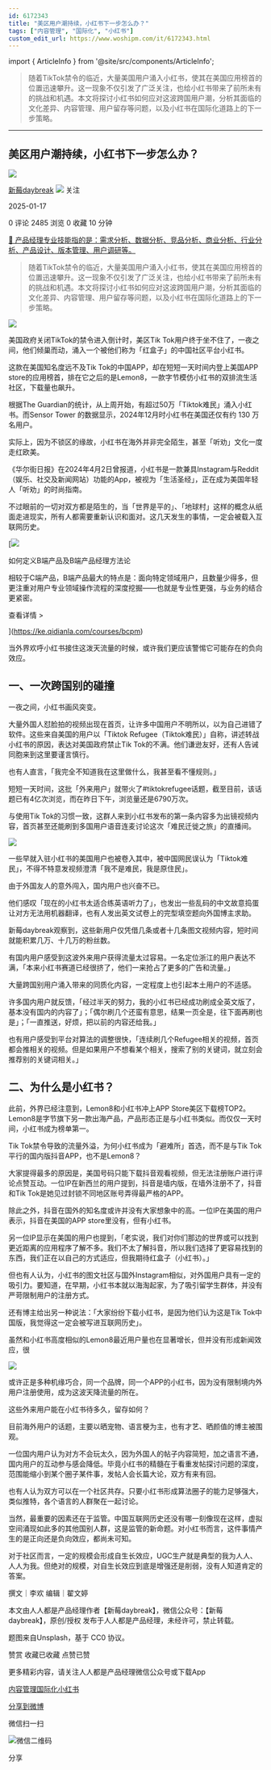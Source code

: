 ```yaml
---
id: 6172343
title: "美区用户潮持续，小红书下一步怎么办？"
tags: ["内容管理", "国际化", "小红书"]
custom_edit_url: https://www.woshipm.com/it/6172343.html
---
```

import { ArticleInfo } from '@site/src/components/ArticleInfo';

<ArticleInfo
    author="新莓daybreak"
    authorLink="https://www.woshipm.com/u/1443544"
    published="2025-01-17"
    views={2485}
    comments={0}
    collects={0}
/>

> 随着TikTok禁令的临近，大量美国用户涌入小红书，使其在美国应用榜首的位置迅速攀升。这一现象不仅引发了广泛关注，也给小红书带来了前所未有的挑战和机遇。本文将探讨小红书如何应对这波跨国用户潮，分析其面临的文化差异、内容管理、用户留存等问题，以及小红书在国际化道路上的下一步策略。

---

## 美区用户潮持续，小红书下一步怎么办？

[![](https://image.woshipm.com/wp-files/2022/07/c8wTq5KFH4rSb4ws4Kcy.jpg!/both/72x72)](https://www.woshipm.com/u/1443544)

[新莓daybreak](https://www.woshipm.com/u/1443544) ![](https://static.woshipm.com/tag/1122_1@2x.png) 关注

2025-01-17

0 评论 2485 浏览 0 收藏 10 分钟

[🔗 产品经理专业技能指的是：需求分析、数据分析、竞品分析、商业分析、行业分析、产品设计、版本管理、用户调研等。](https://ke.qidianla.com/courses/90pm)

> 随着TikTok禁令的临近，大量美国用户涌入小红书，使其在美国应用榜首的位置迅速攀升。这一现象不仅引发了广泛关注，也给小红书带来了前所未有的挑战和机遇。本文将探讨小红书如何应对这波跨国用户潮，分析其面临的文化差异、内容管理、用户留存等问题，以及小红书在国际化道路上的下一步策略。

![](https://image.woshipm.com/2024/12/10/8160a262-b69e-11ef-bcc7-00163e1bca14.png)

美国政府关闭TikTok的禁令进入倒计时，美区Tik Tok用户终于坐不住了，一夜之间，他们倾巢而动，涌入一个被他们称为「红盒子」的中国社区平台小红书。

这款在美国知名度远不及Tik Tok的中国APP，却在短短一天时间内登上美国APP store的应用榜首，排在它之后的是Lemon8，一款字节模仿小红书的双排流生活社区，下载量也飙升。

根据The Guardian的统计，从上周开始，有超过50万「Tiktok难民」涌入小红书。而Sensor Tower 的数据显示，2024年12月时小红书在美国还仅有约 130 万名用户。

实际上，因为不锁区的缘故，小红书在海外并非完全陌生，甚至「听劝」文化一度走红欧美。

《华尔街日报》在2024年4月2日曾报道，小红书是一款兼具Instagram与Reddit（娱乐、社交及新闻网站）功能的App，被视为「生活圣经」，正在成为美国年轻人「听劝」的时尚指南。

不过眼前的一切对双方都是陌生的，当「世界是平的」、「地球村」这样的概念从纸面走进现实，所有人都需要重新认识和面对。这几天发生的事情，一定会被载入互联网历史。

[![](https://image.woshipm.com/2023/08/02/72b77e4e-30e3-11ee-88e7-00163e0b5ff3.png)

如何定义B端产品及B端产品经理方法论

相较于C端产品，B端产品最大的特点是：面向特定领域用户，且数量少得多，但更注重对用户专业领域操作流程的深度挖掘——也就是专业性更强，与业务的结合更紧密。

查看详情 >

](https://ke.qidianla.com/courses/bcpm)

当外界欢呼小红书接住这泼天流量的时候，或许我们更应该警惕它可能存在的负向效应。

## 一、一次跨国别的碰撞

一夜之间，小红书画风突变。

大量外国人怼脸拍的视频出现在首页，让许多中国用户不明所以，以为自己进错了软件。这些来自美国的用户以「Tiktok Refugee（Tiktok难民）」自称，讲述转战小红书的原因，表达对美国政府禁止Tik Tok的不满。他们谦逊友好，还有人告诫同胞来到这里要谨言慎行。

也有人直言，「我完全不知道我在这里做什么，我甚至看不懂规则。」

短短一天时间，这批「外来用户」就带火了#tiktokrefugee话题，截至目前，该话题已有4亿次浏览，而在昨日下午，浏览量还是6790万次。

与使用Tik Tok的习惯一致，这群人来到小红书发布的第一条内容多为出镜视频内容，首页甚至还能刷到多国用户语音连麦讨论这次「难民迁徙之旅」的直播间。

![](https://image.woshipm.com/2025/01/16/aed76b22-d3c2-11ef-a4c9-00163e09d72f.png)

一些早就入驻小红书的美国用户也被卷入其中，被中国网民误认为「Tiktok难民」，不得不特意发视频澄清「我不是难民，我是原住民」。

由于外国友人的意外闯入，国内用户也兴奋不已。

他们感叹「现在的小红书太适合练英语听力了」，也发出一些乱码的中文故意捣蛋让对方无法用机器翻译，也有人发出英文试卷上的完型填空题向外国博主求助。

新莓daybreak观察到，这些新用户仅凭借几条或者十几条图文视频内容，短时间就能积累几万、十几万的粉丝数。

有国内用户感受到这波外来用户获得流量太过容易。一名定位浙江的用户表达不满，「本来小红书赛道已经很挤了，他们一来抢占了更多的广告和流量。」

大量跨国别用户涌入带来的同质化内容，一定程度上也引起本土用户的不适感。

许多国内用户就反馈，「经过半天的努力，我的小红书已经成功刷成全英文版了，基本没有国内的内容了」；「偶尔刷几个还蛮有意思，结果一页全是，往下面再刷也是」；「一直推送，好烦，把以前的内容还给我。」

也有用户感受到平台对算法的调整很快，「连续刷几个Refugee相关的视频，首页都会推相关的视频。但是如果用户不想看某个相关，搜索了别的关键词，就立刻会推荐别的关键词相关。」

## 二、为什么是小红书？

此前，外界已经注意到，Lemon8和小红书冲上APP Store美区下载榜TOP2。Lemon8是字节旗下另一款出海产品，产品形态正是与小红书类似。而仅仅一天时间，小红书成为榜单第一。

Tik Tok禁令导致的流量外溢，为何小红书成为「避难所」首选，而不是与Tik Tok平行的国内版抖音APP，也不是Lemon8？

大家提得最多的原因是，美国号码只能下载抖音观看视频，但无法注册账户进行评论点赞互动。一位IP在新西兰的用户提到，抖音是墙内版，在墙外注册不了，抖音和Tik Tok是她见过封锁不同地区账号弄得最严格的APP。

除此之外，抖音在国外的知名度或许并没有大家想象中的高。一位IP在美国的用户表示，抖音在美国的APP store里没有，但有小红书。

另一位IP显示在美国的用户也提到，「老实说，我们对你们那边的世界或可以找到更近距离的应用程序了解不多。我们不太了解抖音，所以我们选择了更容易找到的东西，我们正在以自己的方式适应，但我期待红盒子（小红书）。」

但也有人认为，小红书的图文社区与国外Instagram相似，对外国用户具有一定的吸引力。要知道，在早期，小红书本就以海淘起家，为了吸引留学生群体，并没有严苛限制用户的注册方式。

还有博主给出另一种说法：「大家纷纷下载小红书，是因为他们认为这是Tik Tok中国版，我觉得这一定会被写进互联网历史」。

虽然和小红书高度相似的Lemon8最近用户量也在显著增长，但并没有形成新闻效应，很

![](https://image.woshipm.com/2025/01/16/afc8d11a-d3c2-11ef-a4c9-00163e09d72f.png)

或许正是多种机缘巧合，同一个品牌，同一个APP的小红书，因为没有限制境内外用户注册使用，成为这波天降流量的所在。

这些外来用户能在小红书待多久，留存如何？

目前海外用户的话题，主要以晒宠物、语言梗为主，也有才艺、晒颜值的博主被围观。

一位国内用户认为对方不会玩太久，因为外国人的帖子内容简短，加之语言不通，国内用户的互动参与感会降低。毕竟小红书的精髓在于看重发帖探讨问题的深度，范围能缩小到某个圈子某件事，发帖人会长篇大论，双方有来有回。

也有人认为双方可以在一个社区共存。只要小红书形成算法圈子的能力足够强大，类似推特，各个语言的人群聚在一起讨论。

当然，最重要的因素还在于监管。中国互联网历史还没有哪一刻像现在这样，虚拟空间涌现如此多的其他国别人群，这是监管的新命题。对小红书而言，这件事情产生的是正向还是负向效应，都尚未可知。

对于社区而言，一定的规模会形成自生长效应，UGC生产就是典型的我为人人、人人为我。但绝对的规模，对自生长效应到底是增强还是削弱，没有人知道肯定的答案。

撰文｜李欢 编辑｜翟文婷

本文由人人都是产品经理作者【新莓daybreak】，微信公众号：【新莓daybreak】，原创/授权 发布于人人都是产品经理，未经许可，禁止转载。

题图来自Unsplash，基于 CC0 协议。

赞赏 收藏已收藏 点赞已赞

更多精彩内容，请关注人人都是产品经理微信公众号或下载App

[内容管理](https://www.woshipm.com/tag/%e5%86%85%e5%ae%b9%e7%ae%a1%e7%90%86)[国际化](https://www.woshipm.com/tag/%e5%9b%bd%e9%99%85%e5%8c%96)[小红书](https://www.woshipm.com/tag/%e5%b0%8f%e7%ba%a2%e4%b9%a6)

[分享到微博](https://service.weibo.com/share/share.php?appkey=2775287854&title=美区用户潮持续，小红书下一步怎么办？&url=https://www.woshipm.com/it/6172343.html&pic=https://image.woshipm.com/2024/12/10/8160a262-b69e-11ef-bcc7-00163e1bca14.png)

微信扫一扫

![微信二维码](https://api.pwmqr.com/qrcode/create/?url=https://www.woshipm.com/it/6172343.html)

分享